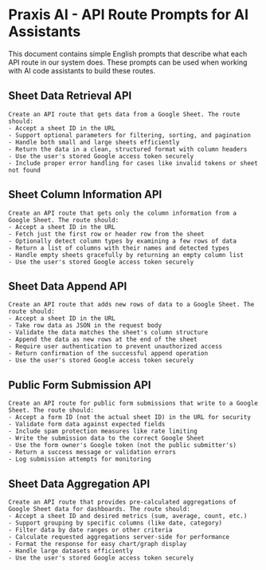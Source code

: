 # Praxis AI - API Route Prompts for AI Assistants

This document contains simple English prompts that describe what each API route in our system does. These prompts can be used when working with AI code assistants to build these routes.

## Sheet Data Retrieval API

```
Create an API route that gets data from a Google Sheet. The route should:
- Accept a sheet ID in the URL
- Support optional parameters for filtering, sorting, and pagination
- Handle both small and large sheets efficiently
- Return the data in a clean, structured format with column headers
- Use the user's stored Google access token securely
- Include proper error handling for cases like invalid tokens or sheet not found
```

## Sheet Column Information API

```
Create an API route that gets only the column information from a Google Sheet. The route should:
- Accept a sheet ID in the URL
- Fetch just the first row or header row from the sheet
- Optionally detect column types by examining a few rows of data
- Return a list of columns with their names and detected types
- Handle empty sheets gracefully by returning an empty column list
- Use the user's stored Google access token securely
```

## Sheet Data Append API

```
Create an API route that adds new rows of data to a Google Sheet. The route should:
- Accept a sheet ID in the URL
- Take row data as JSON in the request body
- Validate the data matches the sheet's column structure
- Append the data as new rows at the end of the sheet
- Require user authentication to prevent unauthorized access
- Return confirmation of the successful append operation
- Use the user's stored Google access token securely
```

## Public Form Submission API

```
Create an API route for public form submissions that write to a Google Sheet. The route should:
- Accept a form ID (not the actual sheet ID) in the URL for security
- Validate form data against expected fields
- Include spam protection measures like rate limiting
- Write the submission data to the correct Google Sheet
- Use the form owner's Google token (not the public submitter's)
- Return a success message or validation errors
- Log submission attempts for monitoring
```

## Sheet Data Aggregation API

```
Create an API route that provides pre-calculated aggregations of Google Sheet data for dashboards. The route should:
- Accept a sheet ID and desired metrics (sum, average, count, etc.)
- Support grouping by specific columns (like date, category)
- Filter data by date ranges or other criteria
- Calculate requested aggregations server-side for performance
- Format the response for easy chart/graph display
- Handle large datasets efficiently
- Use the user's stored Google access token securely
```
